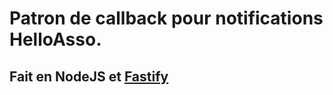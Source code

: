 # Patron de callback pour notifications HelloAsso.

## Fait en NodeJS et [Fastify](https://www.fastify.io/docs/latest/Getting-Started/)

### 